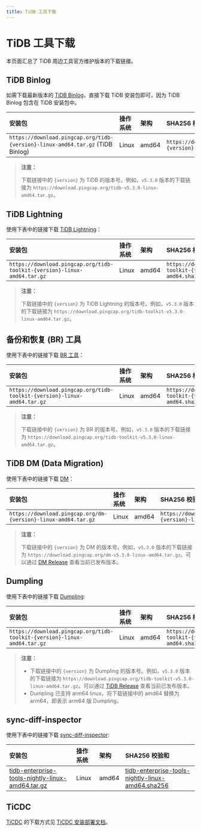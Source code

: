```yaml
---
title: TiDB 工具下载
---
```


# TiDB 工具下载

本页面汇总了 TiDB 周边工具官方维护版本的下载链接。

## TiDB Binlog

如需下载最新版本的 [TiDB Binlog](/tidb-binlog/tidb-binlog-overview.md)，直接下载 TiDB 安装包即可，因为 TiDB Binlog 包含在 TiDB 安装包中。

| 安装包 | 操作系统 | 架构 | SHA256 校验和 |
|:---|:---|:---|:---|
| `https://download.pingcap.org/tidb-{version}-linux-amd64.tar.gz` (TiDB Binlog) | Linux | amd64 | `https://download.pingcap.org/tidb-{version}-linux-amd64.sha256` |

> **注意：**
>
> 下载链接中的 `{version}` 为 TiDB 的版本号。例如，`v5.3.0` 版本的下载链接为 `https://download.pingcap.org/tidb-v5.3.0-linux-amd64.tar.gz`。

## TiDB Lightning

使用下表中的链接下载 [TiDB Lightning](/tidb-lightning/tidb-lightning-overview.md)：

| 安装包 | 操作系统 | 架构 | SHA256 校验和 |
|:---|:---|:---|:---|
| `https://download.pingcap.org/tidb-toolkit-{version}-linux-amd64.tar.gz` | Linux | amd64 | `https://download.pingcap.org/tidb-toolkit-{version}-linux-amd64.sha256` |

> **注意：**
>
> 下载链接中的 `{version}` 为 TiDB Lightning 的版本号。例如，`v5.3.0` 版本的下载链接为 `https://download.pingcap.org/tidb-toolkit-v5.3.0-linux-amd64.tar.gz`。

## 备份和恢复 (BR) 工具

使用下表中的链接下载 [BR 工具](/br/backup-and-restore-tool.md)：

| 安装包 | 操作系统 | 架构 | SHA256 校验和 |
|:---|:---|:---|:---|
| `https://download.pingcap.org/tidb-toolkit-{version}-linux-amd64.tar.gz` | Linux | amd64 | `https://download.pingcap.org/tidb-toolkit-{version}-linux-amd64.sha256` |

> **注意：**
>
> 下载链接中的 `{version}` 为 BR 的版本号。例如，`v5.3.0` 版本的下载链接为 `https://download.pingcap.org/tidb-toolkit-v5.3.0-linux-amd64.tar.gz`。

## TiDB DM (Data Migration)

使用下表中的链接下载 [DM](https://docs.pingcap.com/zh/tidb-data-migration/stable/overview)：

| 安装包 | 操作系统 | 架构 | SHA256 校验和 |
|:---|:---|:---|:---|
| `https://download.pingcap.org/dm-{version}-linux-amd64.tar.gz` | Linux | amd64 | `https://download.pingcap.org/dm-{version}-linux-amd64.sha256` |

> **注意：**
>
> 下载链接中的 `{version}` 为 DM 的版本号。例如，`v5.3.0` 版本的下载链接为 `https://download.pingcap.org/dm-v5.3.0-linux-amd64.tar.gz`。可以通过 [DM Release](https://github.com/pingcap/ticdc/releases) 查看当前已发布版本。

## Dumpling

使用下表中的链接下载 [Dumpling](/dumpling-overview.md):

| 安装包 | 操作系统 | 架构 | SHA256 校验和 |
|:---|:---|:---|:---|
| `https://download.pingcap.org/tidb-toolkit-{version}-linux-amd64.tar.gz` | Linux | amd64 | `https://download.pingcap.org/tidb-toolkit-{version}-linux-amd64.sha256` |

> **注意：**
>
> - 下载链接中的 `{version}` 为 Dumpling 的版本号。例如，`v5.3.0` 版本的下载链接为 `https://download.pingcap.org/tidb-toolkit-v5.3.0-linux-amd64.tar.gz`。可以通过 [TiDB Release](https://github.com/pingcap/tidb/releases) 查看当前已发布版本。
> - Dumpling 已支持 arm64 linux，将下载链接中的 amd64 替换为 arm64，即表示 arm64 版 Dumpling。

## sync-diff-inspector

使用下表中的链接下载 [sync-diff-inspector](/sync-diff-inspector/sync-diff-inspector-overview.md):

| 安装包 | 操作系统 | 架构 | SHA256 校验和 |
|:---|:---|:---|:---|
| [tidb-enterprise-tools-nightly-linux-amd64.tar.gz](https://download.pingcap.org/tidb-enterprise-tools-nightly-linux-amd64.tar.gz) | Linux | amd64 | [tidb-enterprise-tools-nightly-linux-amd64.sha256](https://download.pingcap.org/tidb-enterprise-tools-nightly-linux-amd64.sha256) |

## TiCDC

[TiCDC](/ticdc/ticdc-overview.md) 的下载方式见 [TiCDC 安装部署文档](/ticdc/deploy-ticdc.md)。
